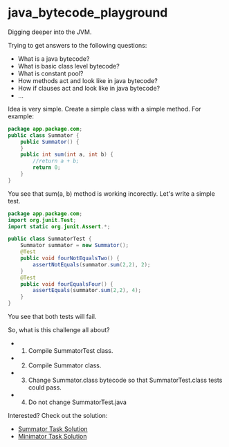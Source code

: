 # java_bytecode_playground

Digging deeper into the JVM.

Trying to get answers to the following questions:
* What is a java bytecode?
* What is basic class level bytecode?
* What is constant pool?
* How methods act and look like in java bytecode?
* How if clauses act and look like in java bytecode?
* ...

Idea is very simple. Create a simple class with a simple method. For example:
```java
package app.package.com;
public class Summator {
    public Summator() {
    }
    public int sum(int a, int b) {
        //return a + b;
        return 0;
    }
}
```
You see that sum(a, b) method is working incorectly. Let's write a simple test.

```java
package app.package.com;
import org.junit.Test;
import static org.junit.Assert.*;

public class SummatorTest {
    Summator summator = new Summator();
    @Test
    public void fourNotEqualsTwo() {
        assertNotEquals(summator.sum(2,2), 2);
    }
    @Test
    public void fourEqualsFour() {
        assertEquals(summator.sum(2,2), 4);
    }
}
```
You see that both tests will fail.

So, what is this challenge all about?
* 1) Compile SummatorTest class.
* 2) Compile Summator class.
* 3) Change Summator.class bytecode so that SummatorTest.class tests could pass.
* 4) Do not change SummatorTest.java

Interested? Check out the solution:
* [Summator Task Solution](https://github.com/ivarmah/java_bytecode_playground/blob/master/src/app/src/eu/ivarm/summator/ClassGen.java)
* [Minimator Task Solution](https://github.com/ivarmah/java_bytecode_playground/blob/master/src/app/src/eu/ivarm/minimator/ClassGen.java)
